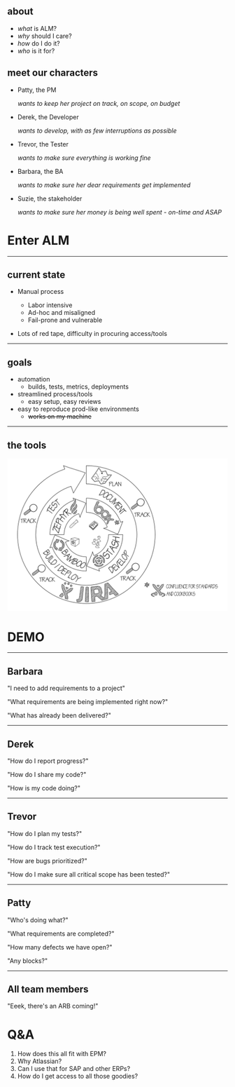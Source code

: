 ## about

* *what* is ALM?
* *why* should I care?
* *how* do I do it?
* *who* is it for?


## meet our characters
* Patty, the PM
	
	*wants to keep her project on track, on scope, on budget*

* Derek, the Developer

	*wants to develop, with as few interruptions as possible*

* Trevor, the Tester

	*wants to make sure everything is working fine*

* Barbara, the BA

	*wants to make sure her dear requirements get implemented*

* Suzie, the stakeholder

	*wants to make sure her money is being well spent - on-time and ASAP*



# Enter ALM

---

## current state

* Manual process
  - Labor intensive
  - Ad-hoc and misaligned
  - Fail-prone and vulnerable

* Lots of red tape, difficulty in procuring access/tools

---

## goals
* automation
  -  builds, tests, metrics, deployments
* streamlined process/tools
  - easy setup, easy reviews
* easy to reproduce prod-like environments
  - ~~works on my machine~~

---

## the tools
![ALM](images/ALM.png)


# DEMO

---

## Barbara

"I need to add requirements to a project"

"What requirements are being implemented right now?"

"What has already been delivered?"

---

## Derek
"How do I report progress?"

"How do I share my code?"

"How is my code doing?"

---

## Trevor

"How do I plan my tests?"

"How do I track test execution?"

"How are bugs prioritized?"

"How do I make sure all critical scope has been tested?"

---


## Patty

"Who's doing what?"

"What requirements are completed?"

"How many defects we have open?"

"Any blocks?"


---

## All team members

"Eeek, there's an ARB coming!"


Q&A
===

1. How does this all fit with EPM?
2. Why Atlassian?
3. Can I use that for SAP and other ERPs?
4. How do I get access to all those goodies?